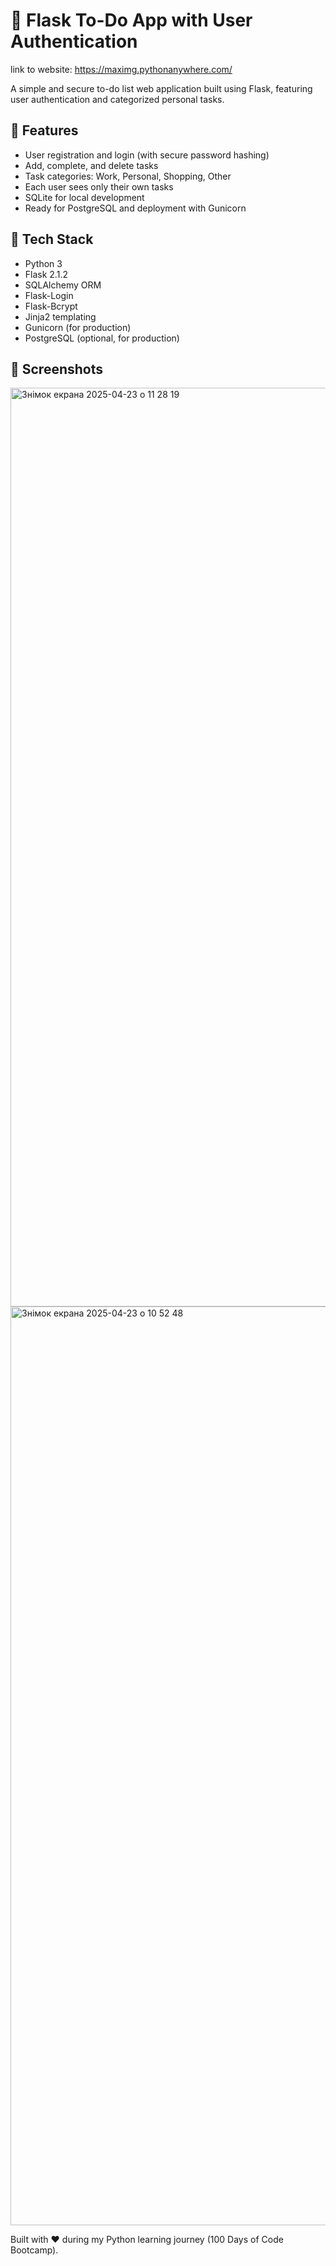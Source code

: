 # 📝 Flask To-Do App with User Authentication
link to website:
https://maximg.pythonanywhere.com/

A simple and secure to-do list web application built using Flask, featuring user authentication and categorized personal tasks.

## 🚀 Features

- User registration and login (with secure password hashing)
- Add, complete, and delete tasks
- Task categories: Work, Personal, Shopping, Other
- Each user sees only their own tasks
- SQLite for local development
- Ready for PostgreSQL and deployment with Gunicorn

## 🔧 Tech Stack

- Python 3
- Flask 2.1.2
- SQLAlchemy ORM
- Flask-Login
- Flask-Bcrypt
- Jinja2 templating
- Gunicorn (for production)
- PostgreSQL (optional, for production)

## 📸 Screenshots

<img width="1470" alt="Знімок екрана 2025-04-23 о 11 28 19" src="https://github.com/user-attachments/assets/970d37fb-e1e0-4392-b599-eac416a1b7e4" />

<img width="1470" alt="Знімок екрана 2025-04-23 о 10 52 48" src="https://github.com/user-attachments/assets/5ea0cbe0-e88f-4400-b8b1-7074a4622667" />


Built with ❤️ during my Python learning journey (100 Days of Code Bootcamp).

